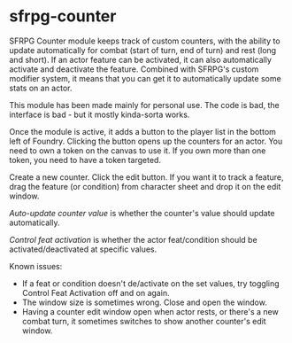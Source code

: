 # sfrpg-counter

SFRPG Counter module keeps track of custom counters, with the ability to update automatically for combat (start of turn, end of turn) and rest (long and short). If an actor feature can be activated, it can also automatically activate and deactivate the feature. Combined with SFRPG's custom modifier system, it means that you can get it to automatically update some stats on an actor.

This module has been made mainly for personal use. The code is bad, the interface is bad - but it mostly kinda-sorta works. 

Once the module is active, it adds a button to the player list in the bottom left of Foundry. Clicking the button opens up the counters for an actor. You need to own a token on the canvas to use it. If you own more than one token, you need to have a token targeted.

Create a new counter. Click the edit button. If you want it to track a feature, drag the feature (or condition) from character sheet and drop it on the edit window. 

*Auto-update counter value* is whether the counter's value should update automatically.

*Control feat activation* is whether the actor feat/condition should be activated/deactivated at specific values.

Known issues:
  * If a feat or condition doesn't de/activate on the set values, try toggling Control Feat Activation off and on again. 
  * The window size is sometimes wrong. Close and open the window.
  * Having a counter edit window open when actor rests, or there's a new combat turn, it sometimes switches to show another counter's edit window.
